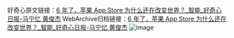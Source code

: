 好奇心原文链接：[6 年了，苹果 App Store 为什么还在改变世界？_智能_好奇心日报-马宁忆 黄俊杰](https://www.qdaily.com/articles/1524.html)
WebArchive归档链接：[6 年了，苹果 App Store 为什么还在改变世界？_智能_好奇心日报-马宁忆 黄俊杰](http://web.archive.org/web/20180621175110/http://www.qdaily.com:80/articles/1524.html)
![image](http://ww3.sinaimg.cn/large/007d5XDply1g3v4hbv5oaj30u07ovkjl)